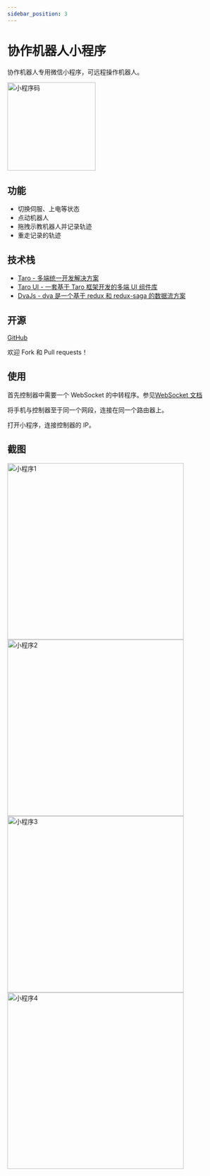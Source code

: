 ```yaml
---
sidebar_position: 3
---
```


# 协作机器人小程序

协作机器人专用微信小程序，可远程操作机器人。

<img src="/img/h5projects/cominiappqrcode.jpg" width="200" alt="小程序码" />

## 功能

- 切换伺服、上电等状态
- 点动机器人
- 拖拽示教机器人并记录轨迹
- 重走记录的轨迹

## 技术栈

- [Taro - 多端统一开发解决方案](https://taro.jd.com/)
- [Taro UI - 一套基于 Taro 框架开发的多端 UI 组件库](https://taro-ui.jd.com/)
- [DvaJs - dva 是一个基于 redux 和 redux-saga 的数据流方案](https://dvajs.com/)

## 开源

[GitHub](https://github.com/inexbot/Robot-HMI-MiniApp)

欢迎 Fork 和 Pull requests！

## 使用

首先控制器中需要一个 WebSocket 的中转程序。参见[WebSocket 文档](/docs/h5projects/websocket)

将手机与控制器至于同一个网段，连接在同一个路由器上。

打开小程序，连接控制器的 IP。

## 截图

<img src="/img/h5projects/cominiapp1.jpg" width="400" alt="小程序1" />
<img src="/img/h5projects/cominiapp2.jpg" width="400" alt="小程序2" />
<img src="/img/h5projects/cominiapp3.jpg" width="400" alt="小程序3" />
<img src="/img/h5projects/cominiapp4.jpg" width="400" alt="小程序4" />
